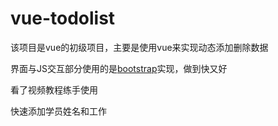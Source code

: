 # vue-todolist

该项目是vue的初级项目，主要是使用vue来实现动态添加删除数据

界面与JS交互部分使用的是<a href="https://github.com/twbs/bootstrap">bootstrap</a>实现，做到快又好

看了视频教程练手使用

快速添加学员姓名和工作

 
